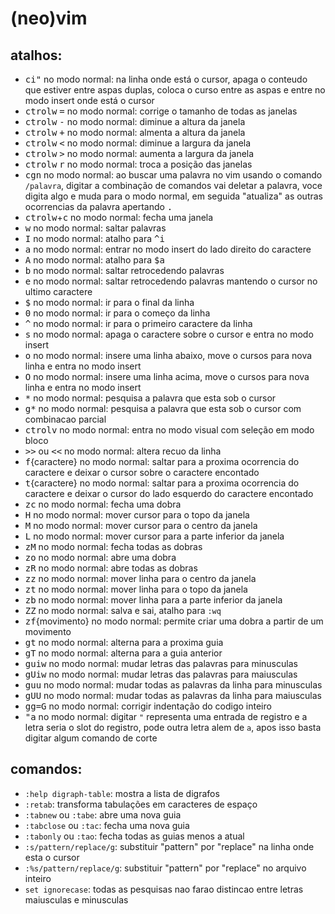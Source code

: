(neo)vim
========

atalhos:
------------------------------------
* <kbd>c</kbd><kbd>i</kbd><kbd>"</kbd> no modo normal: na linha onde
está o cursor, apaga o conteudo que estiver entre aspas duplas, coloca
o curso entre as aspas e entre no modo insert
onde está o cursor
* <kbd>ctrol</kbd><kbd>w</kbd> <kbd>=</kbd> no modo normal: corrige o tamanho de todas as janelas
* <kbd>ctrol</kbd><kbd>w</kbd> <kbd>-</kbd> no modo normal: diminue a altura da janela
* <kbd>ctrol</kbd><kbd>w</kbd> <kbd>+</kbd> no modo normal: almenta a altura da janela
* <kbd>ctrol</kbd><kbd>w</kbd> <kbd><</kbd> no modo normal: diminue a largura da janela
* <kbd>ctrol</kbd><kbd>w</kbd> <kbd>></kbd> no modo normal: aumenta a largura da janela
* <kbd>ctrol</kbd><kbd>w</kbd> <kbd>r</kbd> no modo normal: troca a posição das janelas
* <kbd>c</kbd><kbd>g</kbd><kbd>n</kbd> no modo normal: ao buscar uma palavra no vim usando o comando `/palavra`,
digitar a combinação de comandos vai deletar a palavra, voce digita algo e muda para o modo normal,
em seguida "atualiza" as outras ocorrencias da palavra apertando <kbd>.</kbd>
* <kbd>ctrol</kbd><kbd>w</kbd>+<kbd>c</kbd> no modo normal: fecha uma janela
* <kbd>w</kbd> no modo normal: saltar palavras
* <kbd>I</kbd> no modo normal: atalho para <kbd>^</kbd><kbd>i</kbd>
* <kbd>a</kbd> no modo normal: entrar no modo insert do lado direito do caractere
* <kbd>A</kbd> no modo normal: atalho para <kbd>$</kbd><kbd>a</kbd>
* <kbd>b</kbd> no modo normal: saltar retrocedendo palavras
* <kbd>e</kbd> no modo normal: saltar retrocedendo palavras mantendo o cursor no ultimo caractere
* <kbd>$</kbd> no modo normal: ir para o final da linha
* <kbd>0</kbd> no modo normal: ir para o começo da linha
* <kbd>^</kbd> no modo normal: ir para o primeiro caractere da linha
* <kbd>s</kbd> no modo normal: apaga o caractere sobre o cursor e entra no modo insert
* <kbd>o</kbd> no modo normal: insere uma linha abaixo, move o cursos para nova linha e entra no modo insert
* <kbd>O</kbd> no modo normal: insere uma linha acima, move o cursos para nova linha e entra no modo insert
* <kbd>\*</kbd> no modo normal: pesquisa a palavra que esta sob o cursor
* <kbd>g\*</kbd> no modo normal: pesquisa a palavra que esta sob o cursor com combinacao parcial
* <kbd>ctrol</kbd><kbd>v</kbd> no modo normal: entra no modo visual com seleção em modo bloco
* <kbd>>></kbd> ou <kbd><<</kbd> no modo normal: altera recuo da linha
* <kbd>f</kbd>{caractere} no modo normal: saltar para a proxima ocorrencia do caractere e deixar o cursor
sobre o caractere encontado
* <kbd>t</kbd>{caractere} no modo normal: saltar para a proxima ocorrencia do caractere e deixar o cursor
do lado esquerdo do caractere encontado
* <kbd>z</kbd><kbd>c</kbd> no modo normal: fecha uma dobra
* <kbd>H</kbd> no modo normal: mover cursor para o topo da janela
* <kbd>M</kbd> no modo normal: mover cursor para o centro da janela
* <kbd>L</kbd> no modo normal: mover cursor para a parte inferior da janela
* <kbd>z</kbd><kbd>M</kbd> no modo normal: fecha todas as dobras
* <kbd>z</kbd><kbd>o</kbd> no modo normal: abre uma dobra
* <kbd>z</kbd><kbd>R</kbd> no modo normal: abre todas as dobras
* <kbd>z</kbd><kbd>z</kbd> no modo normal: mover linha para o centro da janela
* <kbd>z</kbd><kbd>t</kbd> no modo normal: mover linha para o topo da janela
* <kbd>z</kbd><kbd>b</kbd> no modo normal: mover linha para a parte inferior da janela
* <kbd>Z</kbd><kbd>Z</kbd> no modo normal: salva e sai, atalho para `:wq`
* <kbd>z</kbd><kbd>f</kbd>{movimento} no modo normal: permite criar uma dobra a partir de um movimento
* <kbd>g</kbd><kbd>t</kbd> no modo normal: alterna para a proxima guia
* <kbd>g</kbd><kbd>T</kbd> no modo normal: alterna para a guia anterior
* <kbd>g</kbd><kbd>u</kbd><kbd>i</kbd><kbd>w</kbd> no modo normal: mudar letras das palavras para minusculas
* <kbd>g</kbd><kbd>U</kbd><kbd>i</kbd><kbd>w</kbd> no modo normal: mudar letras das palavras para maiusculas
* <kbd>g</kbd><kbd>u</kbd><kbd>u</kbd> no modo normal: mudar todas as palavras da linha para minusculas
* <kbd>g</kbd><kbd>U</kbd><kbd>U</kbd> no modo normal: mudar todas as palavras da linha para maiusculas
* <kbd>g</kbd><kbd>g</kbd><kbd>=</kbd><kbd>G</kbd> no modo normal: corrigir indentação do codigo inteiro
* <kbd>"</kbd><kbd>a</kbd> no modo normal: digitar `"` representa uma entrada de registro e a letra seria
o slot do registro, pode outra letra alem de `a`, apos isso basta digitar algum comando de corte

comandos:
---------
* `:help digraph-table`: mostra a lista de digrafos
* `:retab`: transforma tabulações em caracteres de espaço
* `:tabnew` ou `:tabe`: abre uma nova guia
* `:tabclose` ou `:tac`: fecha uma nova guia
* `:tabonly` ou `:tao`: fecha todas as guias menos a atual
* `:s/pattern/replace/g`: substituir "pattern" por "replace" na linha onde esta o cursor
* `:%s/pattern/replace/g`: substituir "pattern" por "replace" no arquivo inteiro
* `set ignorecase`: todas as pesquisas nao farao distincao entre letras maiusculas e minusculas
